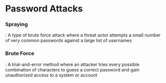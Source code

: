 # Password Attacks

### Spraying
 : A type of brute force attack where a threat actor attempts a small number of very common passwords against a large list of usernames


### Brute Force
 : A trial-and-error method where an attacker tries every possible combination of characters to guess a correct password and gain unauthorized access to a system or account
